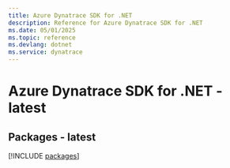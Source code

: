 ```yaml
---
title: Azure Dynatrace SDK for .NET
description: Reference for Azure Dynatrace SDK for .NET
ms.date: 05/01/2025
ms.topic: reference
ms.devlang: dotnet
ms.service: dynatrace
---
```

# Azure Dynatrace SDK for .NET - latest
## Packages - latest
[!INCLUDE [packages](dynatrace-index.md)]